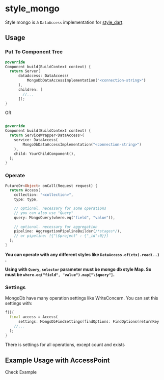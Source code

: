 # style_mongo

Style mongo is a ``DataAccess`` implementation for [style_dart](https://pub.dev/packages/style_dart).

## Usage

### Put To Component Tree

````dart
@override
Component build(BuildContext context) {
  return Server(
      dataAccess: DataAccess(
          MongoDbDataAccessImplementation("<connection-string>")
      ),
      children: [
        //...
      ]);
}
````

OR

````dart

@override
Component build(BuildContext context) {
  return ServiceWrapper<DataAccess>(
    service: DataAccess(
        MongoDbDataAccessImplementation("<connection-string>")
    ),
    child: YourChildComponent(),
  );
}


````

### Operate

````dart
FutureOr<Object> onCall(Request request) {
  return Access(
    collection: "<collection>",
    type: type,

    // optional. necessary for some operations
    // you can also use "Query" 
    query: MongoQuery(where.eq("field", "value")),
    
    // optional. necessary for aggregation
    pipeline: AggregationPipelineBuilder(/*stages*/),
    // or pipeline: [{"\$project" : {"_id":0}}]
  );
}
````

**You can operate with any different styles like ``DataAccess.of(ctx).read(..)`` .**

**Using with `Query`, `selector` parameter must be mongo db style Map.
So must be `where.eq("field", "value").map["\$query"]`.**

### Settings

MongoDb have many operation settings like WriteConcern.
You can set this settings with:

````dart
f(){
  final access = Access(
      settings: MongoDbFindSettings(findOptions: FindOptions(returnKey: true))
    //...
  );
}
````

There is settings for all operations, except count and exists

## Example Usage with AccessPoint

Check Example

